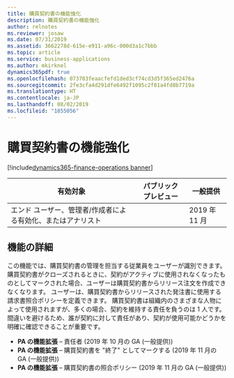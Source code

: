 ```yaml
---
title: 購買契約書の機能強化
description: 購買契約書の機能強化
author: relnotes
ms.reviewer: josaw
ms.date: 07/31/2019
ms.assetid: 3662278d-615e-e911-a96c-000d3a1c7bbb
ms.topic: article
ms.service: business-applications
ms.author: mkirknel
dynamics365pdf: true
ms.openlocfilehash: 073783feaacfefd1ded3cf74cd3d5f365ed2476a
ms.sourcegitcommit: 2fe3cfa4d291dfe6492f1095c2f01a4fd8b7719a
ms.translationtype: HT
ms.contentlocale: ja-JP
ms.lasthandoff: 08/02/2019
ms.locfileid: "1855056"
---
```

# <a name="purchase-agreement-enhancements"></a>購買契約書の機能強化
[!include[dynamics365-finance-operations banner](../includes/dynamics365-finance-operations.md)]

| 有効対象    |  パブリック プレビュー | 一般提供 | 
| ---------- | ---------- |---------- |
|エンド ユーザー、管理者/作成者による有効化、またはアナリスト|| 2019 年 11 月|






## <a name="feature-details"></a>機能の詳細
<!--feature detail start -->
この機能では、購買契約書の管理を担当する従業員をユーザーが識別できます。 購買契約書がクローズされるときに、契約がアクティブに使用されなくなったものとしてマークされた場合、ユーザーは購買契約書からリリース注文を作成できなくなります。 ユーザーは、購買契約書からリリースされた発注書に使用する請求書照合ポリシーを定義できます。 購買契約書は組織内のさまざまな人物によって使用されますが、多くの場合、契約を維持する責任を負うのは 1 人です。 間違いを避けるため、誰が契約に対して責任があり、契約が使用可能かどうかを明確に確認できることが重要です。

- **PA の機能拡張** – 責任者 (2019 年 10 月の GA (一般提供))
- **PA の機能拡張** – 購買契約書を "終了" としてマークする (2019 年 11 月の GA (一般提供))
- **PA の機能拡張** – 購買契約書の照合ポリシー (2019 年 11 月の GA (一般提供))
<!--feature detail end -->











